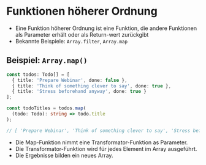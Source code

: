 Funktionen höherer Ordnung
==========================

* Eine Funktion höherer Ordnung ist eine Funktion, die andere Funktionen als
  Parameter erhält oder als Return-wert zurückgibt
* Bekannte Beispiele: `Array.filter`, `Array.map`

## Beispiel: `Array.map()`

```ts
const todos: Todo[] = [
  { title: 'Prepare Webinar', done: false },
  { title: 'Think of something clever to say', done: true },
  { title: 'Stress beforehand anyway', done: true }
];

const todoTitles = todos.map(
  (todo: Todo): string => todo.title
);

// [ 'Prepare Webinar', 'Think of something clever to say', 'Stress beforehand anyway' ]
```

* Die Map-Funktion nimmt eine Transformator-Funktion as Parameter.
* Die Transformator-Funktion wird für jedes Element im Array ausgeführt.
* Die Ergebnisse bilden ein neues Array.